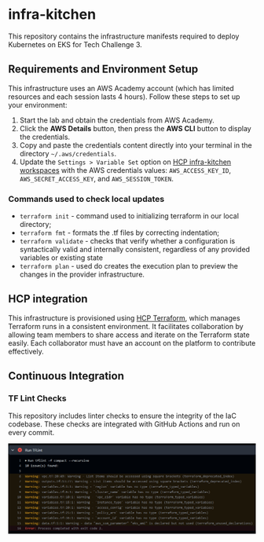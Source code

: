 # infra-kitchen

This repository contains the infrastructure manifests required to deploy Kubernetes on EKS for Tech Challenge 3.

## Requirements and Environment Setup

This infrastructure uses an AWS Academy account (which has limited resources and each session lasts 4 hours). Follow these steps to set up your environment:

1. Start the lab and obtain the credentials from AWS Academy.
2. Click the **AWS Details** button, then press the **AWS CLI** button to display the credentials.
3. Copy and paste the credentials content directly into your terminal in the directory `~/.aws/credentials`.
4. Update the `Settings > Variable Set` option on [HCP infra-kitchen workspaces](https://app.terraform.io/app/tc_fiap/workspaces) with the AWS credentials values: `AWS_ACCESS_KEY_ID`, `AWS_SECRET_ACCESS_KEY`, and `AWS_SESSION_TOKEN`.

### Commands used to check local updates

- `terraform init` - command used to initializing terraform in our local directory;
- `terraform fmt` - formats the .tf files by correcting indentation;
- `terraform validate` - checks that verify whether a configuration is syntactically valid and internally consistent, regardless of any provided variables or existing state
- `terraform plan` - used do creates the execution plan to preview the changes in the provider infrastructure.

## HCP integration

This infrastructure is provisioned using [HCP Terraform](https://developer.hashicorp.com/terraform/cloud-docs), which manages Terraform runs in a consistent environment. It facilitates collaboration by allowing team members to share access and iterate on the Terraform state easily. Each collaborator must have an account on the platform to contribute effectively.

## Continuous Integration
### TF Lint Checks

This repository includes linter checks to ensure the integrity of the IaC codebase. These checks are integrated with GitHub Actions and run on every commit.

![alt text](/docs/images/tflint.png)